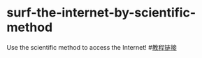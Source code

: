 # surf-the-internet-by-scientific-method
Use the scientific method to access the Internet!
#[教程链接](https://github.com/LeeGitHub0817/surf-the-internet-by-scientific-method/wiki "教程")

